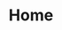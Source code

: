 ---
title: Home
icon: home
template: home

config:
  toc: false
  sidebar: false

hero:
  title: Open Source Data Platform DataCap
  description: DataCap is an integrated software for data conversion, integration and visualization. It supports multiple data sources, file types, big data related databases, relational databases, NoSQL databases, etc. The software can be used to manage multiple data sources, perform various operations on the data under the source, make data charts, monitor data sources and other functions.
  primaryCta:
    url: /<%= pageData.language %>/download.html
    text: Download and use
  secondaryCta:
    url: /<%= pageData.language %>/reference/getStarted/install.html
    text: Learn more

features:
  subtitle: Core Benefits
  title: Why choose us
  description: Provide a full range of technical support and services
  items:
    - icon: >-
        <svg xmlns="http://www.w3.org/2000/svg" fill="none" viewBox="0 0 24 24" stroke="currentColor" class="w-6 h-6 text-indigo-600">
          <path stroke-linecap="round" stroke-linejoin="round" stroke-width="2" d="M4 6h16M4 10h16M4 14h16M4 18h16" />
        </svg>
      title: Unified query language
      description: DataCap unifies the query language for all data sources into SQL, whether it's a relational database, NoSQL, file system, or other middleware.
  
    - icon: >-
        <svg xmlns="http://www.w3.org/2000/svg" fill="none" viewBox="0 0 24 24" stroke="currentColor" class="w-6 h-6 text-indigo-600">
          <path stroke-linecap="round" stroke-linejoin="round" stroke-width="2" d="M19 11H5m14 0a2 2 0 012 2v6a2 2 0 01-2 2H5a2 2 0 01-2-2v-6a2 2 0 012-2m14 0V9a2 2 0 00-2-2M5 11V9a2 2 0 012-2m0 0V5a2 2 0 012-2h6a2 2 0 012 2v2M7 7h10" />
        </svg>
      title: Extensive data source support
      description: DataCap supports over 40+ data sources, including popular databases and middleware such as ClickHouse, MySQL, PostgreSQL, MongoDB, Redis, Elasticsearch, Kafka, and more.
  
    - icon: >-
        <svg xmlns="http://www.w3.org/2000/svg" fill="none" viewBox="0 0 24 24" stroke="currentColor" class="w-6 h-6 text-indigo-600">
          <path stroke-linecap="round" stroke-linejoin="round" stroke-width="2" d="M8 7h12m0 0l-4-4m4 4l-4 4m0 6H4m0 0l4 4m-4-4l4-4" />
        </svg>
      title: Flexible connectivity
      description: The DataCap system supports connecting to different data sources through multiple protocols such as JDBC, Native, HTTP, etc., providing greater flexibility and compatibility.
  
    - icon: >-
        <svg xmlns="http://www.w3.org/2000/svg" fill="none" viewBox="0 0 24 24" stroke="currentColor" class="w-6 h-6 text-indigo-600">
          <path stroke-linecap="round" stroke-linejoin="round" stroke-width="2" d="M14 10l-2 1m0 0l-2-1m2 1v2.5M20 7l-2 1m2-1l-2-1m2 1v2.5M14 4l-2-1-2 1M4 7l2-1M4 7l2 1M4 7v2.5M12 21l-2-1m2 1l2-1m-2 1v-2.5M6 18l-2-1v-2.5M18 18l2-1v-2.5" />
        </svg>
      title: Plug-in architecture design
      description: DataCap is designed as a plug-in system that supports online installation, uninstallation, updates, and hot deployment, facilitating system expansion and maintenance.
  
    - icon: >-
        <svg xmlns="http://www.w3.org/2000/svg" fill="none" viewBox="0 0 24 24" stroke="currentColor" class="w-6 h-6 text-indigo-600">
          <path stroke-linecap="round" stroke-linejoin="round" stroke-width="2" d="M10 20l4-16m4 4l4 4-4 4M6 16l-4-4 4-4" />
        </svg>
      title: Full SQL parsing capabilities
      description: DataCap has a built-in full SQL parser to ensure accurate parsing and execution of SQL queries.
  
    - icon: >-
        <svg xmlns="http://www.w3.org/2000/svg" fill="none" viewBox="0 0 24 24" stroke="currentColor" class="w-6 h-6 text-indigo-600">
          <path stroke-linecap="round" stroke-linejoin="round" stroke-width="2" d="M9 19v-6a2 2 0 00-2-2H5a2 2 0 00-2 2v6a2 2 0 002 2h2a2 2 0 002-2zm0 0V9a2 2 0 012-2h2a2 2 0 012 2v10m-6 0a2 2 0 002 2h2a2 2 0 002-2m0 0V5a2 2 0 012-2h2a2 2 0 012 2v14a2 2 0 01-2 2h-2a2 2 0 01-2-2z" />
        </svg>
      title: Data visualization features
      description: DataCap provides data visualization functions, which can convert data into charts, graphs, and reports to visualize data and help users understand and analyze data more intuitively.
  
    - icon: >-
        <svg xmlns="http://www.w3.org/2000/svg" fill="none" viewBox="0 0 24 24" stroke="currentColor" class="w-6 h-6 text-indigo-600">
          <path stroke-linecap="round" stroke-linejoin="round" stroke-width="2" d="M9 19c-5 1.5-5-2.5-7-3m14 6v-3.87a3.37 3.37 0 0 0-.94-2.61c3.14-.35 6.44-1.54 6.44-7A5.44 5.44 0 0 0 20 4.77 5.07 5.07 0 0 0 19.91 1S18.73.65 16 2.48a13.38 13.38 0 0 0-7 0C6.27.65 5.09 1 5.09 1A5.07 5.07 0 0 0 5 4.77a5.44 5.44 0 0 0-1.5 3.78c0 5.42 3.3 6.61 6.44 7A3.37 3.37 0 0 0 9 18.13V22" />
        </svg>
      title: Data source monitoring
      description: DataCap provides the data source monitoring function, which can monitor the status, performance, and health metrics of the data source in real time, help users understand the operation of the data source, and ensure the reliability of the data source.
  
    - icon: >-
        <svg xmlns="http://www.w3.org/2000/svg" fill="none" viewBox="0 0 24 24" stroke="currentColor" class="w-6 h-6 text-indigo-600">
          <path stroke-linecap="round" stroke-linejoin="round" stroke-width="2" d="M8 16H6a2 2 0 01-2-2V6a2 2 0 012-2h8a2 2 0 012 2v2m-6 12h8a2 2 0 002-2v-8a2 2 0 00-2-2h-8a2 2 0 00-2 2v8a2 2 0 002 2z" />
        </svg>
      title: Data Transformation & Integration
      description: DataCap supports data transformation and integration, which can convert data from different data sources into a unified format and integrate data to achieve unified data management and analysis, and facilitate data migration and integration.
  
    - icon: >-
        <svg xmlns="http://www.w3.org/2000/svg" fill="none" viewBox="0 0 24 24" stroke="currentColor" class="w-6 h-6 text-indigo-600">
          <path stroke-linecap="round" stroke-linejoin="round" stroke-width="2" d="M8 14v3m4-3v3m4-3v3M3 21h18M3 10h18M3 7l9-4 9 4M4 10h16v11H4V10z" />
        </svg>
      title: Open Source and Transparency
      description: DataCap is open source, and users are free to view, modify, and use the source code, ensuring transparency and customizability of the system.
  
    - icon: >-
        <svg xmlns="http://www.w3.org/2000/svg" fill="none" viewBox="0 0 24 24" stroke="currentColor" class="w-6 h-6 text-indigo-600">
          <path stroke-linecap="round" stroke-linejoin="round" stroke-width="2" d="M12 4.354a4 4 0 110 5.292M15 21H3v-1a6 6 0 0112 0v1zm0 0h6v-1a6 6 0 00-9-5.197M13 7a4 4 0 11-8 0 4 4 0 018 0z" />
        </svg>
      title: Multi-user support
      description: DataCap has a built-in multi-user management system that supports the configuration and management of different user permissions.
  
    - icon: >-
        <svg xmlns="http://www.w3.org/2000/svg" fill="none" viewBox="0 0 24 24" stroke="currentColor" class="w-6 h-6 text-indigo-600">
          <path stroke-linecap="round" stroke-linejoin="round" stroke-width="2" d="M3 15a4 4 0 004 4h9a5 5 0 10-.1-9.999 5.002 5.002 0 10-9.78 2.096A4.001 4.001 0 003 15z" />
        </svg>
      title: Full Web UI
      description: DataCap has a built-in full web UI that provides a user-friendly interface for data query, management, and visualization, and provides full control over data management.

    - icon: >-
        <svg xmlns="http://www.w3.org/2000/svg" fill="none" viewBox="0 0 24 24" stroke="currentColor" class="w-6 h-6 text-indigo-600">
          <path stroke-linecap="round" stroke-linejoin="round" stroke-width="2" d="M17 8h2a2 2 0 012 2v6a2 2 0 01-2 2h-2v4l-4-4H9a1.994 1.994 0 01-1.414-.586m0 0L11 14h4a2 2 0 002-2V6a2 2 0 00-2-2H5a2 2 0 00-2 2v6a2 2 0 002 2h2v4l.586-.586z" />
        </svg>
      title: Join (DingTalk | WeChat)
      description: >-
        <div class="flex justify-center">
            <img src="/assets/dingtalk.png" alt="DingTalk" style="height: 160px;" />
            <img src="/assets/wechat.png" alt="WeChat" style="height: 160px;" />
        </div>

stats:
  title: Let the numbers speak
  description: What we've achieved
  items:
    - label: GitHub Stars
      value: 900+
    - label: Serving customers
      value: 100+
    - label: Data sources are supported
      value: 60+
    - label: Gitee Stars
      value: 700+

cta:
  title: Ready to get started？
  description: Join us today and start your journey of technological innovation
  button:
    url: /<%= pageData.language %>/reference/getStarted/install.html
    text: Use it immediately
---